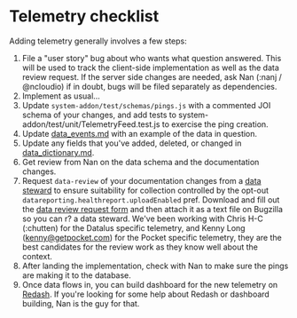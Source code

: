 # Telemetry checklist

Adding telemetry generally involves a few steps:

1. File a "user story" bug about who wants what question answered. This will be used to track the client-side implementation as well as the data review request. If the server side changes are needed, ask Nan (:nanj / @ncloudio) if in doubt, bugs will be filed separately as dependencies.
1. Implement as usual...
1. Update `system-addon/test/schemas/pings.js` with a commented JOI schema of your changes, and add tests to system-addon/test/unit/TelemetryFeed.test.js to exercise the ping creation.
1. Update [data_events.md](data_events.md) with an example of the data in question.
1. Update any fields that you've added, deleted, or changed in [data_dictionary.md](data_dictionary.md).
1. Get review from Nan on the data schema and the documentation changes.
1. Request `data-review` of your documentation changes from a [data steward](https://wiki.mozilla.org/Datalus/Data_Collection) to ensure suitability for collection controlled by the opt-out `datareporting.healthreport.uploadEnabled` pref. Download and fill out the [data review request form](https://github.com/mozilla/data-review/blob/master/request.md) and then attach it as a text file on Bugzilla so you can r? a data steward. We've been working with Chris H-C (:chutten) for the Datalus specific telemetry, and Kenny Long (kenny@getpocket.com) for the Pocket specific telemetry, they are the best candidates for the review work as they know well about the context.
1. After landing the implementation, check with Nan to make sure the pings are making it to the database.
1. Once data flows in, you can build dashboard for the new telemetry on [Redash](https://sql.telemetry.mozilla.org/dashboards). If you're looking for some help about Redash or dashboard building, Nan is the guy for that.
